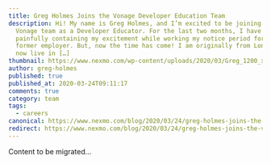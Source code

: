 ```yaml
---
title: Greg Holmes Joins the Vonage Developer Education Team
description: Hi! My name is Greg Holmes, and I’m excited to be joining the
  Vonage team as a Developer Educator. For the last two months, I have been
  painfully containing my excitement while working my notice period for my
  former employer. But, now the time has come! I am originally from London but
  now live in […]
thumbnail: https://www.nexmo.com/wp-content/uploads/2020/03/Greg_1200_x_600_1.png
author: greg-holmes
published: true
published_at: 2020-03-24T09:11:17
comments: true
category: team
tags:
  - careers
canonical: https://www.nexmo.com/blog/2020/03/24/greg-holmes-joins-the-vonage-developer-education-team
redirect: https://www.nexmo.com/blog/2020/03/24/greg-holmes-joins-the-vonage-developer-education-team
---
```

Content to be migrated...